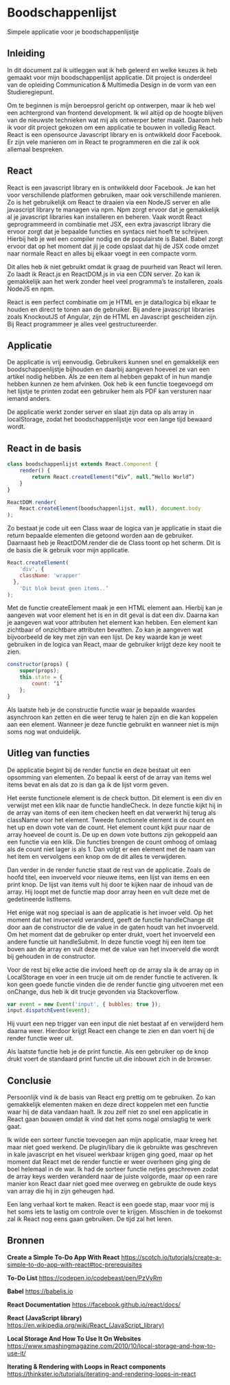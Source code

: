 # Boodschappenlijst
Simpele applicatie voor je boodschappenlijstje

## Inleiding

In dit document zal ik uitleggen wat ik heb geleerd en welke keuzes ik heb gemaakt voor mijn boodschappenlijst applicatie. Dit project is onderdeel van de opleiding Communication & Multimedia Design in de vorm van een Studieregiepunt.

Om te beginnen is mijn beroepsrol gericht op ontwerpen, maar ik heb wel een achtergrond van frontend development. Ik wil altijd op de hoogte blijven van de nieuwste technieken wat mij als ontwerper beter maakt. Daarom heb ik voor dit project gekozen om een applicatie te bouwen in volledig React. React is een opensource Javascript library en is ontwikkeld door Facebook. Er zijn vele manieren om in React te programmeren en die zal ik ook allemaal bespreken.

## React

React is een javascript library en is ontwikkeld door Facebook. Je kan het voor verschillende platformen gebruiken, maar ook verschillende manieren. Zo is het gebruikelijk om React te draaien via een NodeJS server en alle javascript library te managen via npm. Npm zorgt ervoor dat je gemakkelijk al je javascript libraries kan installeren en beheren. Vaak wordt React geprogrammeerd in combinatie met JSX, een extra javascript library die ervoor zorgt dat je bepaalde functies en syntacs niet hoeft te schrijven. Hierbij heb je wel een compiler nodig en de populairste is Babel. Babel zorgt ervoor dat op het moment dat jij je code opslaat dat hij de JSX code omzet naar normale React en alles bij elkaar voegt in een compacte vorm.

Dit alles heb ik niet gebruikt omdat ik graag de puurheid van React wil leren. Zo laadt ik React.js en ReactDOM.js in via een CDN server. Zo kan ik gemakkelijk aan het werk zonder heel veel programma’s te installeren, zoals NodeJS en npm.

React is een perfect combinatie om je HTML en je data/logica bij elkaar te houden en direct te tonen aan de gebruiker. Bij andere javascript libraries zoals KnockoutJS of Angular, zijn de HTML en Javascript gescheiden zijn. Bij React programmeer je alles veel gestructureerder.

## Applicatie

De applicatie is vrij eenvoudig. Gebruikers kunnen snel en gemakkelijk een boodschappenlijstje bijhouden en daarbij aangeven hoeveel ze van een artikel nodig hebben. Als ze een item al hebben gepakt of in hun mandje hebben kunnen ze hem afvinken. Ook heb ik een functie toegevoegd om het lijstje te printen zodat een gebruiker hem als PDF kan versturen naar iemand anders.

De applicatie werkt zonder server en slaat zijn data op als array in localStorage, zodat het boodschappenlijstje voor een lange tijd bewaard wordt.

## React in de basis

```javascript
class boodschappenlijst extends React.Component {
	render() {
		return React.createElement(“div”, null,”Hello World”)
	}
}

ReactDOM.render(
	React.createElement(boodschappenlijst, null), document.body
);
```
Zo bestaat je code uit een Class waar de logica van je applicatie in staat die return bepaalde elementen die getoond worden aan de gebruiker. Daarnaast heb je ReactDOM.render die de Class toont op het scherm. Dit is de basis die ik gebruik voor mijn applicatie.

```javascript
React.createElement(
	'div', {
    className: 'wrapper'
  },
	'Dit blok bevat geen items..’
);
```
Met de functie createElement maak je een HTML element aan. Hierbij kan je aangeven wat voor element het is en in dit geval is dat een div. Daarna kan je aangeven wat voor attributen het element kan hebben. Een element kan zichtbaar of onzichtbare attributen bevatten. Zo kan je aangeven wat bijvoorbeeld de key met zijn van een lijst. De key waarde kan je weet gebruiken in de logica van React, maar de gebruiker krijgt deze key nooit te zien.

```javascript
constructor(props) {
	super(props);
	this.state = {
		count: ‘1’
	};
}
```
Als laatste heb je de constructie functie waar je bepaalde waardes asynchroon kan zetten en die weer terug te halen zijn en die kan koppelen aan een element. Wanneer je deze functie gebruikt en wanneer niet is mijn soms nog wat onduidelijk.

## Uitleg van functies

De applicatie begint bij de render functie en deze bestaat uit een opsomming van elementen. Zo bepaal ik eerst of de array van items wel items bevat en als dat zo is dan ga ik de lijst vorm geven.

Het eerste functionele element is de check button. Dit element is een div en verwijst met een klik naar de functie handleCheck. In deze functie kijkt hij in de array van items of een item checken heeft en dat verwerkt hij terug als className voor het element. Tweede functionele element is de count en het up en down vote van de count. Het element count kijkt puur naar de array hoeveel de count is. De up en down vote buttons zijn gekoppeld aan een functie via een klik. Die functies brengen de count omhoog of omlaag als de count niet lager is als 1. Dan volgt er een element met de naam van het item en vervolgens een knop om de dit alles te verwijderen.

Dan verder in de render functie staat de rest van de applicatie. Zoals de hoofd titel, een invoerveld voor nieuwe items, een lijst van items en een print knop. De lijst van items vult hij door te kijken naar de inhoud van de array. Hij loopt met de functie map door array heen en vult deze met de gedetineerde listItems.

Het enige wat nog speciaal is aan de applicatie is het invoer veld. Op het moment dat het invoerveld veranderd, geeft de functie handleChange dit door aan de constructor die de value in de gaten houdt van het invoerveld. Om het moment dat de gebruiker op enter drukt, voert het invoerveld een andere functie uit handleSubmit. In deze functie voegt hij een item toe boven aan de array en vult deze met de value van het invoerveld die wordt bij gehouden in de constructor.

Voor de rest bij elke actie die invloed heeft op de array sla ik de array op in LocalStorage en voer in een trucje uit om de render functie te activeren. Ik kon geen goede functie vinden die de render functie ging uitvoeren met een onChange, dus heb ik dit trucje gevonden via Stackoverflow.

```javascript
var event = new Event('input', { bubbles: true });
input.dispatchEvent(event);
```

Hij vuurt een nep trigger van een input die niet bestaat af en verwijderd hem daarna weer. Hierdoor krijgt React een change te zien en dan voert hij de render functie weer uit.

Als laatste functie heb je de print functie. Als een gebruiker op de knop drukt voert de standaard print functie uit die inbouwt zich in de browser.

## Conclusie

Persoonlijk vind ik de basis van React erg prettig om te gebruiken. Zo kan gemakkelijk elementen maken en deze direct koppelen met een functie waar hij de data vandaan haalt. Ik zou zelf niet zo snel een applicatie in React gaan bouwen omdat ik vind dat het soms nogal omslagtig te werk gaat.

Ik wilde een sorteer functie toevoegen aan mijn applicatie, maar kreeg het maar niet goed werkend. De plugin/libary die ik gebruikte was geschreven in kale javascript en het visueel werkbaar krijgen ging goed, maar op het moment dat React met de render functie er weer overheen ging ging de boel helemaal in de war. Ik had de sorteer functie netjes geschreven zodat de array keys werden veranderd naar de juiste volgorde, maar op een rare manier kon React daar niet goed mee overweg en gebruikte de oude keys van array die hij in zijn geheugen had.

Een lang verhaal kort te maken. React is een goede stap, maar voor mij is het soms iets te lastig om controle over te krijgen. Misschien in de toekomst zal ik React nog eens gaan gebruiken. De tijd zal het leren.

## Bronnen

**Create a Simple To-Do App With React**
https://scotch.io/tutorials/create-a-simple-to-do-app-with-react#toc-prerequisites

**To-Do List**
https://codepen.io/codebeast/pen/PzVyRm 

**Babel**
https://babeljs.io

**React Documentation**
https://facebook.github.io/react/docs/

**React (JavaScript library)**
https://en.wikipedia.org/wiki/React_(JavaScript_library) 

**Local Storage And How To Use It On Websites**
https://www.smashingmagazine.com/2010/10/local-storage-and-how-to-use-it/ 

**Iterating & Rendering with Loops in React components**
https://thinkster.io/tutorials/iterating-and-rendering-loops-in-react 
